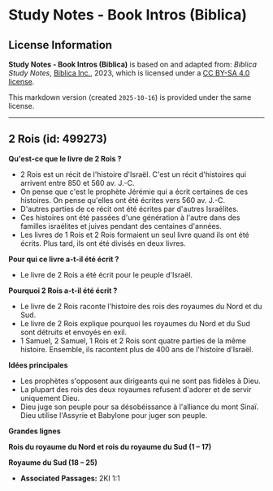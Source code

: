 # Study Notes - Book Intros (Biblica)

## License Information

**Study Notes - Book Intros (Biblica)** is based on and adapted from: _Biblica Study Notes_, [Biblica Inc.](https://www.biblica.com/), 2023, which is licensed under a [CC BY-SA 4.0 license](https://creativecommons.org/licenses/by-sa/4.0/legalcode.en).

This markdown version (created `2025-10-16`) is provided under the same license.



--------------------------------

## 2 Rois (id: 499273)

**Qu'est\-ce que le livre de 2 Rois ?**

* 2 Rois est un récit de l'histoire d'Israël. C'est un récit d'histoires qui arrivent entre 850 et 560 av. J.\-C.
* On pense que c'est le prophète Jérémie qui a écrit certaines de ces histoires. On pense qu'elles ont été écrites vers 560 av. J.\-C.
* D'autres parties de ce récit ont été écrites par d'autres Israélites.
* Ces histoires ont été passées d'une génération à l'autre dans des familles israélites et juives pendant des centaines d'années.
* Les livres de 1 Rois et 2 Rois formaient un seul livre quand ils ont été écrits. Plus tard, ils ont été divisés en deux livres.

**Pour qui ce livre a\-t\-il été écrit ?**

* Le livre de 2 Rois a été écrit pour le peuple d'Israël.

**Pourquoi 2 Rois a\-t\-il été écrit ?**

* Le livre de 2 Rois raconte l'histoire des rois des royaumes du Nord et du Sud.
* Le livre de 2 Rois explique pourquoi les royaumes du Nord et du Sud sont détruits et envoyés en exil.
* 1 Samuel, 2 Samuel, 1 Rois et 2 Rois sont quatre parties de la même histoire. Ensemble, ils racontent plus de 400 ans de l'histoire d'Israël.

**Idées principales**

* Les prophètes s'opposent aux dirigeants qui ne sont pas fidèles à Dieu.
* La plupart des rois des deux royaumes refusent d'adorer et de servir uniquement Dieu.
* Dieu juge son peuple pour sa désobéissance à l'alliance du mont Sinaï. Dieu utilise l'Assyrie et Babylone pour juger son peuple.

**Grandes lignes**

**Rois du royaume du Nord et rois du royaume du Sud (1 – 17\)**

**Royaume du Sud (18 – 25\)**

* **Associated Passages:** 2KI 1:1

